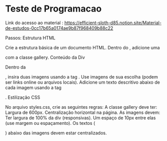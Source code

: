 # Teste de Programacao

Link do acesso ao material : https://efficient-sloth-d85.notion.site/Material-de-estudos-0cc17b65a0174ae9b87f968409b88c22

Passos:
Estrutura HTML

Crie a estrutura básica de um documento HTML.
Dentro do <body>, adicione uma <div> com a classe gallery.
Conteúdo da Div

Dentro da <div class="gallery">, insira duas imagens usando a tag <img>.
Use imagens de sua escolha (podem ser links online ou arquivos locais).
Adicione um texto descritivo abaixo de cada imagem usando a tag <p>.
Estilização CSS

No arquivo styles.css, crie as seguintes regras:
A classe gallery deve ter:
Largura de 600px.
Centralização horizontal na página.
As imagens devem:
Ter largura de 100% da div (responsivas).
Um espaço de 10px entre elas (use margem ou espaçamento).
Os textos (<p>) abaixo das imagens devem estar centralizados.

